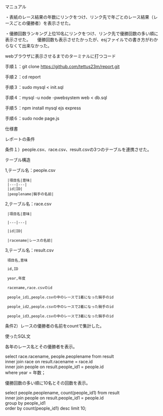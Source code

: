 マニュアル

  ・表紙のレース結果の年数にリンクをつけ、リンク先で年ごとのレース結果（レースごとの優勝者）を表示させた。

  ・優勝回数ランキング上位10名にリンクをつけ、リンク先で優勝回数の多い順に表示させた。
　  優勝回数も表示させたかったが、esjファイルでの書き方がわからなくて出来なかった。

webブラウザに表示させるまでのターミナルに打つコード

手順１：git clone https://github.com/tettus23m/report.git

手順２：cd report

手順３：sudo mysql < init.sql

手順４：mysql -u node -pwebsystem web < db.sql

手順５：npm install mysql ejs express

手順６：sudo node page.js


仕様書

   レポートの条件
 
   条件１）people.csv、race.csv、result.csvの3つのテーブルを連携させた。
   
   テーブル構造
   
   1,テーブル名：people.csv

     |項目名|意味|
     |---|---|
     |id|ID|
     |peoplename|騎手の名前|
     
     
   2,テーブル名：race.csv
   
     |項目名|意味|

     |---|---|

     |id|ID|
     
     |racename|レースの名前|
     
     
   3,テーブル名：result.csv
   
     項目名,意味

     id,ID
     
     year,年度
     
     racename,race.csvのid
     
     people_id1,people.csvの中のレースで1着になった騎手のid
     
     people_id2,people.csvの中のレースで2着になった騎手のid
     
     people_id3,people.csvの中のレースで3着になった騎手のid
     
     
     
 
   条件2）レースの優勝者の名前をcountで集計した。
 
   使ったSQL文
 
   各年のレース名とその優勝者を表示。
 
   select race.racename, people.peoplename from result \
                     inner join race on result.racename = race.id \
                     inner join people on result.people_id1 = people.id \
                     where year = 年数；
                     
   優勝回数の多い順に10名とその回数を表示。

   select people.peoplename, count(people_id1) from result \
                     inner join people on result.people_id1 = people.id \
                     group by people_id1 \
                     order by count(people_id1) desc limit 10;

